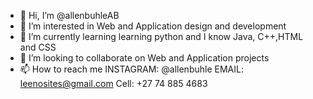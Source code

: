 - 👋 Hi, I’m @allenbuhleAB
- 👀 I’m interested in Web and Application design and development
- 🌱 I’m currently learning learning python and I know Java, C++,HTML and CSS
- 💞️ I’m looking to collaborate on Web and Application projects
- 📫 How to reach me 
INSTAGRAM: @allenbuhle
EMAIL: leenosites@gmail.com
Cell: +27 74 885 4683

<!---
allenbuhleAB/allenbuhleAB is a ✨ special ✨ repository because its `README.md` (this file) appears on your GitHub profile.
You can click the Preview link to take a look at your changes.
--->
